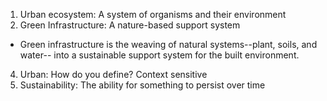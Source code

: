 1. Urban ecosystem: A system of organisms and their environment
2. Green Infrastructure: A nature-based support system
- Green infrastructure is the weaving of natural systems--plant, soils, and water-- into a sustainable support system for the built environment.
4. Urban: How do you define? Context sensitive
5. Sustainability: The ability for something to persist over time
